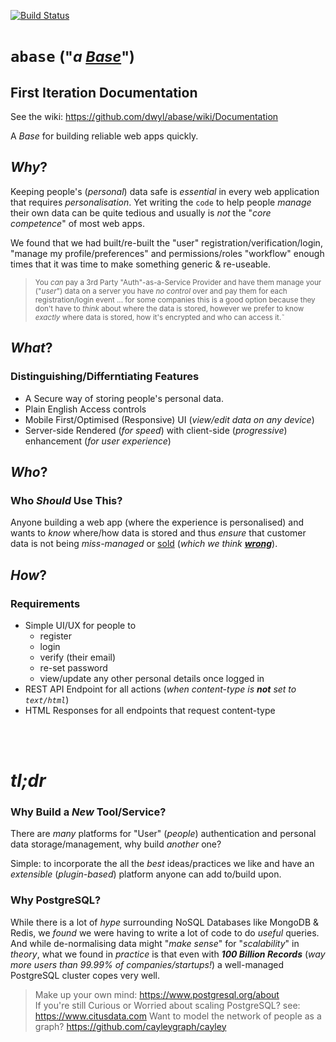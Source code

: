 [![Build Status](https://travis-ci.org/dwyl/abase.svg?branch=master)](https://travis-ci.org/dwyl/abase)

# `abase` <small>("_a [Base](https://en.wiktionary.org/wiki/base#Noun)_")</small>

## First Iteration Documentation

See the wiki: https://github.com/dwyl/abase/wiki/Documentation

A _Base_ for building reliable web apps quickly.

## _Why_?

Keeping people's (_personal_) data safe is _essential_ in every web application
that requires _personalisation_.
Yet writing the `code` to help people _manage_ their own data can be quite
tedious and usually is _not_ the "_core competence_" of most web apps.

We found that we had built/re-built the "user" registration/verification/login,
"manage my profile/preferences" and permissions/roles "workflow" enough times
that it was time to make something generic & re-useable.

> <small>You _can_ pay a 3rd Party "Auth"-as-a-Service Provider and have them
manage your ("_user_") data on a server you have _no control_ over and
pay them for each registration/login event ... for some companies
this is a good option because they don't have to _think_ about where
the data is stored, however we prefer to know _exactly_ where data is
stored, how it's encrypted and who can access it.˜</small>


## _What_?

### Distinguishing/Differntiating Features

+ A Secure way of storing people's personal data.
+ Plain English Access controls
+ Mobile First/Optimised (Responsive) UI (_view/edit data on any device_)
+ Server-side Rendered (_for speed_) with client-side (_progressive_) enhancement (_for user experience_)


## _Who_?


### Who _Should_ Use This?

Anyone building a web app (where the experience is personalised) and wants to _know_ where/how data is stored and thus _ensure_ that customer data is not being _miss-managed_ or [sold](https://codingvc.com/the-value-of-data-part-3-data-business-models) (_which we think_ [***wrong***]()).


## _How_?

### Requirements

+ Simple UI/UX for people to
  + register
  + login
  + verify (their email)
  + re-set password
  + view/update any other personal details once logged in
+ REST API Endpoint for all actions (_when content-type is **not** set to `text/html`_)
+ HTML Responses for all endpoints that request content-type




<br /><br />

# _tl;dr_

### Why Build a _New_ Tool/Service?

There are _many_ platforms for "User" (_people_) authentication and personal
data storage/management, why build _another_ one?

Simple: to incorporate the all the _best_ ideas/practices we like
and have an _extensible_ (_plugin-based_) platform anyone can add to/build upon.

### Why PostgreSQL?

While there is a lot of _hype_ surrounding NoSQL Databases like MongoDB & Redis,
we _found_ we were having to write a lot of code to do _useful_ queries.
And while de-normalising data might "_make sense_" for "_scalability_" in _theory_,
what we found in _practice_ is that even with ***100 Billion Records*** (_way more users than 99.99% of companies/startups!_)
a well-managed PostgreSQL cluster copes very well.

> Make up your own mind: https://www.postgresql.org/about  
> If you're still Curious or Worried about scaling PostgreSQL?
see: https://www.citusdata.com
> Want to model the network of people as a graph? https://github.com/cayleygraph/cayley
